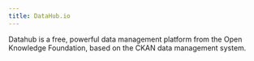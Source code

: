 ```yaml
---
title: DataHub.io
---
```


Datahub is a free, powerful data management platform from the Open Knowledge
Foundation, based on the CKAN data management system.